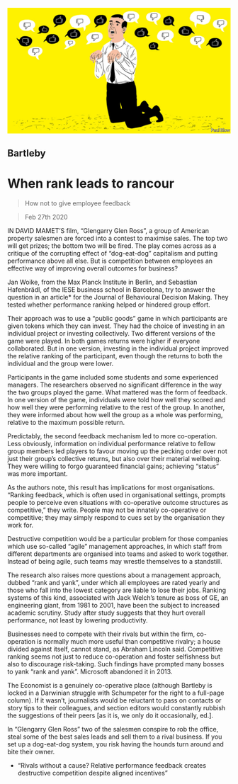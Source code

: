 ![](./images/20200229_WBD001_0.jpg)

## Bartleby

# When rank leads to rancour

> How not to give employee feedback

> Feb 27th 2020

IN DAVID MAMET’S film, “Glengarry Glen Ross”, a group of American property salesmen are forced into a contest to maximise sales. The top two will get prizes; the bottom two will be fired. The play comes across as a critique of the corrupting effect of “dog-eat-dog” capitalism and putting performance above all else. But is competition between employees an effective way of improving overall outcomes for business?

Jan Woike, from the Max Planck Institute in Berlin, and Sebastian Hafenbrädl, of the IESE business school in Barcelona, try to answer the question in an article* for the Journal of Behavioural Decision Making. They tested whether performance ranking helped or hindered group effort.

Their approach was to use a “public goods” game in which participants are given tokens which they can invest. They had the choice of investing in an individual project or investing collectively. Two different versions of the game were played. In both games returns were higher if everyone collaborated. But in one version, investing in the individual project improved the relative ranking of the participant, even though the returns to both the individual and the group were lower.

Participants in the game included some students and some experienced managers. The researchers observed no significant difference in the way the two groups played the game. What mattered was the form of feedback. In one version of the game, individuals were told how well they scored and how well they were performing relative to the rest of the group. In another, they were informed about how well the group as a whole was performing, relative to the maximum possible return.

Predictably, the second feedback mechanism led to more co-operation. Less obviously, information on individual performance relative to fellow group members led players to favour moving up the pecking order over not just their group’s collective returns, but also over their material wellbeing. They were willing to forgo guaranteed financial gains; achieving “status” was more important.

As the authors note, this result has implications for most organisations. “Ranking feedback, which is often used in organisational settings, prompts people to perceive even situations with co-operative outcome structures as competitive,” they write. People may not be innately co-operative or competitive; they may simply respond to cues set by the organisation they work for.

Destructive competition would be a particular problem for those companies which use so-called “agile” management approaches, in which staff from different departments are organised into teams and asked to work together. Instead of being agile, such teams may wrestle themselves to a standstill.

The research also raises more questions about a management approach, dubbed “rank and yank”, under which all employees are rated yearly and those who fall into the lowest category are liable to lose their jobs. Ranking systems of this kind, associated with Jack Welch’s tenure as boss of GE, an engineering giant, from 1981 to 2001, have been the subject to increased academic scrutiny. Study after study suggests that they hurt overall performance, not least by lowering productivity.

Businesses need to compete with their rivals but within the firm, co-operation is normally much more useful than competitive rivalry; a house divided against itself, cannot stand, as Abraham Lincoln said. Competitive ranking seems not just to reduce co-operation and foster selfishness but also to discourage risk-taking. Such findings have prompted many bosses to yank “rank and yank”. Microsoft abandoned it in 2013.

The Economist is a genuinely co-operative place (although Bartleby is locked in a Darwinian struggle with Schumpeter for the right to a full-page column). If it wasn’t, journalists would be reluctant to pass on contacts or story tips to their colleagues, and section editors would constantly rubbish the suggestions of their peers [as it is, we only do it occasionally, ed.].

In “Glengarry Glen Ross” two of the salesmen conspire to rob the office, steal some of the best sales leads and sell them to a rival business. If you set up a dog-eat-dog system, you risk having the hounds turn around and bite their owner.

* “Rivals without a cause? Relative performance feedback creates destructive competition despite aligned incentives”